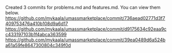 Created 3 commits for problems.md and features.md. You can view them below.
https://github.com/mykaala/umassmarketplace/commit/736aead02771d3f7409753476a410b108d9a6d17
https://github.com/mykaala/umassmarketplace/commit/d9175634c92eaa9cc433197103b1f4abca363599
https://github.com/mykaala/umassmarketplace/commit/39ea0489d6a524ba61a59fe8647300804c349f0d

